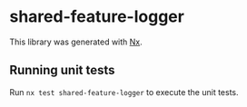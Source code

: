 # shared-feature-logger

This library was generated with [Nx](https://nx.dev).

## Running unit tests

Run `nx test shared-feature-logger` to execute the unit tests.
